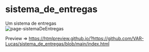 # sistema_de_entregas
 Um sistema de entregas
<br>
![page-sistemaDeEntregas](https://user-images.githubusercontent.com/69447962/150860436-32cc3aff-d89d-4fe1-acec-2d27fe9a41c8.png)


Preview => https://htmlpreview.github.io/?https://github.com/VAR-Lucas/sistema_de_entregas/blob/main/index.html
